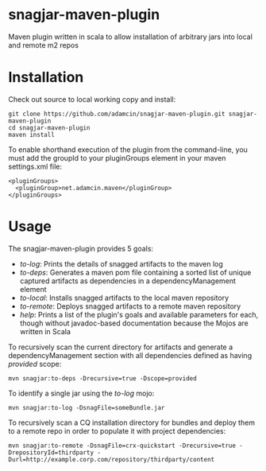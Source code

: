 snagjar-maven-plugin
====================

Maven plugin written in scala to allow installation of arbitrary jars into local and remote m2 repos

Installation
============

Check out source to local working copy and install:

    git clone https://github.com/adamcin/snagjar-maven-plugin.git snagjar-maven-plugin
    cd snagjar-maven-plugin
    maven install

To enable shorthand execution of the plugin from the command-line, you must add the groupId to your pluginGroups element in your maven settings.xml file:

    <pluginGroups>
      <pluginGroup>net.adamcin.maven</pluginGroup>
    </pluginGroups>
    
Usage
=====

The snagjar-maven-plugin provides 5 goals:

- _to-log_: Prints the details of snagged artifacts to the maven log
- _to-deps_: Generates a maven pom file containing a sorted list of unique captured artifacts as dependencies in a dependencyManagement element
- _to-local_: Installs snagged artifacts to the local maven repository
- _to-remote_: Deploys snagged artifacts to a remote maven repository
- _help_: Prints a list of the plugin's goals and available parameters for each, though without javadoc-based documentation because the Mojos are written in Scala

To recursively scan the current directory for artifacts and generate a dependencyManagement section with all dependencies defined as having _provided_ scope:

    mvn snagjar:to-deps -Drecursive=true -Dscope=provided
    
To identify a single jar using the _to-log_ mojo:

    mvn snagjar:to-log -DsnagFile=someBundle.jar
    
To recursively scan a CQ installation directory for bundles and deploy them to a remote repo in order to populate it with project dependencies:

    mvn snagjar:to-remote -DsnagFile=crx-quickstart -Drecursive=true -DrepositoryId=thirdparty -Durl=http://example.corp.com/repository/thirdparty/content
    

    
